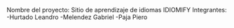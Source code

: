 Nombre del proyecto: Sitio de aprendizaje de idiomas IDIOMIFY
Integrantes:
  -Hurtado Leandro
  -Melendez Gabriel
  -Paja Piero
